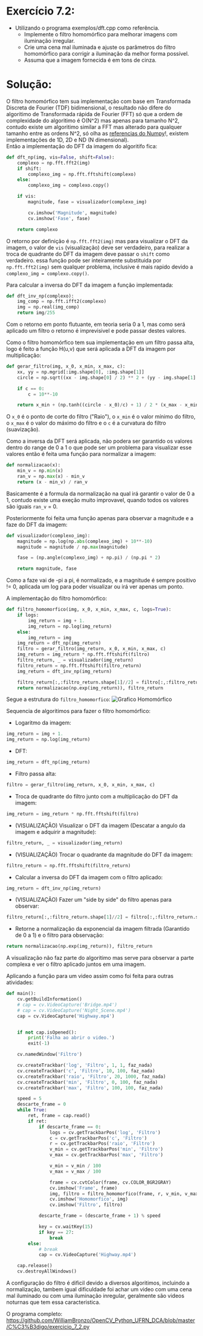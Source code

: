 # Exercício 7.2:
 - Utilizando o programa exemplos/dft.cpp como referência.
   - Implemente o filtro homomórfico para melhorar imagens com iluminação irregular.
   - Crie uma cena mal iluminada e ajuste os parâmetros do filtro homomórfico para corrigir a iluminação da melhor forma possível.
   - Assuma que a imagem fornecida é em tons de cinza.  

# Solução:  

O filtro homomórfico tem sua implementação com base em Transformada Discreta de Fourier (TDF) bidimensional, o resultado não difere do algoritimo de Transformada rápida de Fourier (FFT) só que a ordem de complexidade do algoritimo é O(N^2) mas apenas para tamanho N^2, contudo existe um algoritimo similar a FFT mas alterado para qualquer tamanho entre as ordens N^2, só olha as [referencias do Numpy](https://numpy.org/doc/stable/reference/generated/numpy.fft.fft.html#numpy.fft.fft)!, existem implementações de 1D, 2D e ND (N dimensional).  
Então a implementação do DFT da imagem do algoritifo fica:  
```Python
def dft_np(img, vis=False, shift=False):
    complexo = np.fft.fft2(img)
    if shift:
        complexo_img = np.fft.fftshift(complexo)
    else:
        complexo_img = complexo.copy()

    if vis:
        magnitude, fase = visualizador(complexo_img)

        cv.imshow('Magnitude', magnitude)
        cv.imshow('Fase', fase)

    return complexo
```
O retorno por definição é `np.fft.fft2(img)` mas para visualizar o DFT da imagem, o valor de `vis` (visualização) deve ser verdadeiro, para realizar a troca de quadrante do DFT da imagem deve passar o `shift` como verdadeiro. essa função pode ser inteiramente substituida por `np.fft.fft2(img)` sem qualquer problema, inclusive é mais rapido devido a ` complexo_img = complexo.copy()`.  

Para calcular a inversa do DFT da imagem a função implementada:  
```Python
def dft_inv_np(complexo):
    img_comp = np.fft.ifft2(complexo)
    img = np.real(img_comp)
    return img/255
```
Com o retorno em ponto flutuante, em teoria seria 0 a 1, mas como será aplicado um filtro o retorno é imprevisivel e pode passar destes valores.

Como o filtro homomórfico tem sua implementação em um filtro passa alta, logo é feito a função H(u,v) que será aplicada a DFT da imagem por multiplicação:  
```Python
def gerar_filtro(img, x_0, x_min, x_max, c):
    xx, yy = np.mgrid[:img.shape[0], :img.shape[1]]
    circle = np.sqrt((xx - img.shape[0] / 2) ** 2 + (yy - img.shape[1] / 2) ** 2)

    if c == 0:
        c = 10**-10

    return x_min + (np.tanh((circle - x_0)/c) + 1) / 2 * (x_max - x_min)
```
O `x_0` é o ponto de corte do filtro ("Raio"), o `x_min` é o valor mínimo do filtro, o `x_max` é o valor do máximo do filtro e o `c` é a curvatura do filtro (suavização).

Como a inversa da DFT será aplicada, não podera ser garantido os valores dentro do range de 0 a 1 o que pode ser um problema para visualizar esse valores então é feita uma função para normalizar a imagem:  
```Python
def normalizacao(x):
    min_v = np.min(x)
    ran_v = np.max(x) - min_v
    return (x - min_v) / ran_v
```
Basicamente é a formula da normalização na qual irá garantir o valor de 0 a 1, contudo existe uma exeção muito improvavel, quando todos os valores são iguais `ran_v` = 0.  

Posteriormente foi feita uma função apenas para observar a magnitude e a faze do DFT da imagem:
```Python
def visualizador(complexo_img):
    magnitude = np.log(np.abs(complexo_img) + 10**-10)
    magnitude = magnitude / np.max(magnitude)

    fase = (np.angle(complexo_img) + np.pi) / (np.pi * 2)

    return magnitude, fase
```
Como a faze vai de -pi a pi, é normalizado, e a magnitude é sempre positivo != 0, aplicada um log para poder visualizar ou irá ver apenas um ponto.  

A implementação do filtro homomórfico:  
```Python
def filtro_homomorfico(img, x_0, x_min, x_max, c, logs=True):
    if logs:
        img_return = img + 1.
        img_return = np.log(img_return)
    else:
        img_return = img
    img_return = dft_np(img_return)
    filtro = gerar_filtro(img_return, x_0, x_min, x_max, c)
    img_return = img_return * np.fft.fftshift(filtro)
    filtro_return, _ = visualizador(img_return)
    filtro_return = np.fft.fftshift(filtro_return)
    img_return = dft_inv_np(img_return)

    filtro_return[:,:filtro_return.shape[1]//2] = filtro[:,:filtro_return.shape[1]//2]
    return normalizacao(np.exp(img_return)), filtro_return
```
Segue a estrutura do `filtro_homomorfico`:
![Grafico Homomórfico](https://github.com/WilliamBronzo/OpenCV_Python_UFRN_DCA/blob/master/Imagens/Grafico%20Homo.png)

Sequencia de algoritimos para fazer o filtro homomórfico:
 - Logaritmo da imagem:
```Python
img_return = img + 1.
img_return = np.log(img_return)
```
 - DFT:
```Python
img_return = dft_np(img_return)
```
 - Filtro passa alta:
```Python
filtro = gerar_filtro(img_return, x_0, x_min, x_max, c)
```
 - Troca de quadrante do filtro junto com a multiplicação do DFT da imagem:
```Python
img_return = img_return * np.fft.fftshift(filtro)
```
 - (VISUALIZAÇÂO) Visualizar o DFT da imagem (Descatar a angulo da imagem e adquirir a magnitude):
```Python
filtro_return, _ = visualizador(img_return)
```
 - (VISUALIZAÇÂO) Trocar o quadrante da magnitude do DFT da imagem:
```Python
filtro_return = np.fft.fftshift(filtro_return)
```
 - Calcular a inversa do DFT da imagem com o filtro aplicado:
```Python
img_return = dft_inv_np(img_return)
```
 - (VISUALIZAÇÂO) Fazer um "side by side" do filtro apenas para observar:
```Python
filtro_return[:,:filtro_return.shape[1]//2] = filtro[:,:filtro_return.shape[1]//2]
```
 - Retorne a normalização da exponencial da imagem filtrada (Garantido de 0 a 1) e o filtro para observação:
```Python
return normalizacao(np.exp(img_return)), filtro_return
```
A visualização não faz parte do algoritimo mas serve para observar a parte complexa e ver o filtro aplicado juntos em uma imagem.  

Aplicando a função para um video assim como foi feita para outras atividades:
```Python
def main():
    cv.getBuildInformation()
    # cap = cv.VideoCapture('Bridge.mp4')
    # cap = cv.VideoCapture('Night_Scene.mp4')
    cap = cv.VideoCapture('Highway.mp4')


    if not cap.isOpened():
        print('Falha ao abrir o video.')
        exit(-1)

    cv.namedWindow('Filtro')

    cv.createTrackbar('log', 'Filtro', 1, 1, faz_nada)
    cv.createTrackbar('c', 'Filtro', 10, 100, faz_nada)
    cv.createTrackbar('raio', 'Filtro', 20, 1000, faz_nada)
    cv.createTrackbar('min', 'Filtro', 0, 100, faz_nada)
    cv.createTrackbar('max', 'Filtro', 100, 100, faz_nada)

    speed = 5
    descarte_frame = 0
    while True:
        ret, frame = cap.read()
        if ret:
            if descarte_frame == 0:
                logs = cv.getTrackbarPos('log', 'Filtro')
                c = cv.getTrackbarPos('c', 'Filtro')
                r = cv.getTrackbarPos('raio', 'Filtro')
                v_min = cv.getTrackbarPos('min', 'Filtro')
                v_max = cv.getTrackbarPos('max', 'Filtro')

                v_min = v_min / 100
                v_max = v_max / 100

                frame = cv.cvtColor(frame, cv.COLOR_BGR2GRAY)
                cv.imshow('Frame', frame)
                img, filtro = filtro_homomorfico(frame, r, v_min, v_max, c, logs==1)
                cv.imshow('Homomorfico', img)
                cv.imshow('Filtro', filtro)

            descarte_frame = (descarte_frame + 1) % speed

            key = cv.waitKey(15)
            if key == 27:
                break
        else:
            # break
            cap = cv.VideoCapture('Highway.mp4')

    cap.release()
    cv.destroyAllWindows()
```
A configuração do filtro é dificil devido a diversos algoritimos, incluindo a normalização, tambem igual dificuldade foi achar um video com uma cena mal iluminado ou com uma iluminação inregular, geralmente são videos noturnas que tem essa caracteristica.

O programa completo:  
https://github.com/WilliamBronzo/OpenCV_Python_UFRN_DCA/blob/master/C%C3%B3digo/exercicio_7_2.py
